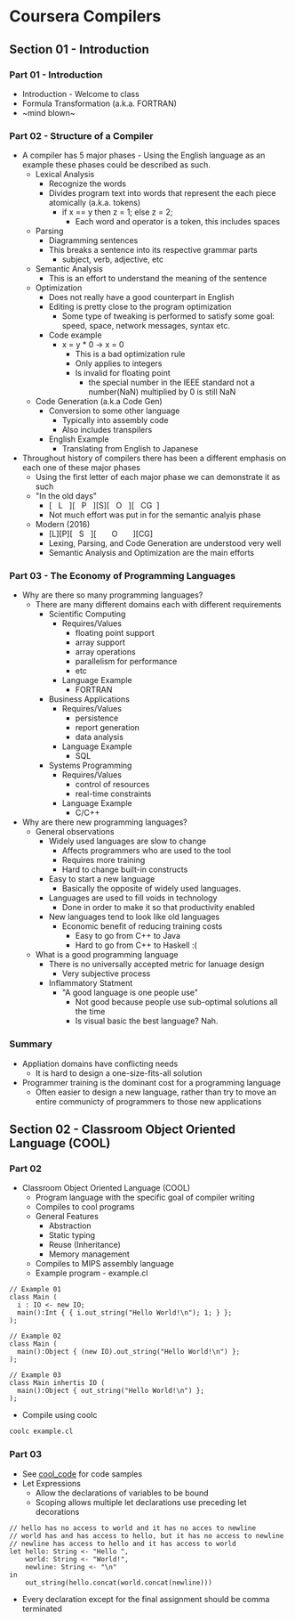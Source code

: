 # Coursera Compilers
## Section 01 - Introduction
### Part 01 - Introduction
* Introduction - Welcome to class
* Formula Transformation (a.k.a. FORTRAN)
 * ~mind blown~

### Part 02 - Structure of a Compiler
* A compiler has 5 major phases - Using the English language as an example these phases could be described as such.
  * Lexical Analysis
    * Recognize the words
    * Divides program text into words that represent the each piece atomically (a.k.a. tokens)
      * if x == y then z = 1;  else z = 2;
        * Each word and operator is a token, this includes spaces
  * Parsing
    * Diagramming sentences
    * This breaks a sentence into its respective grammar parts
      * subject, verb, adjective, etc
  * Semantic Analysis
    * This is an effort to understand the meaning of the sentence
  * Optimization
    * Does not really have a good counterpart in English
    * Editing is pretty close to the program optimization
      * Some type of tweaking is performed to satisfy some goal: speed, space, network messages, syntax etc.
    * Code example
      * x = y * 0 -> x = 0
        * This is a bad optimization rule
        * Only applies to integers
        * Is invalid for floating point
          * the special number in the IEEE standard not a number(NaN) multiplied by 0 is still NaN
  * Code Generation (a.k.a Code Gen)
    * Conversion to some other language
      * Typically into assembly code
      * Also includes transpilers
    * English Example
      * Translating from English to Japanese
* Throughout history of compilers there has been a different emphasis on each one of these major phases
  * Using the first letter of each major phase we can demonstrate it as such
  * "In the old days" 
    * [&nbsp;&nbsp;&nbsp;L&nbsp;&nbsp;&nbsp;][&nbsp;&nbsp;&nbsp;P&nbsp;&nbsp;&nbsp;][S][&nbsp;&nbsp;&nbsp;O&nbsp;&nbsp;&nbsp;][&nbsp;&nbsp;&nbsp;CG&nbsp;&nbsp;]
    * Not much effort was put in for the semantic analyis phase
  * Modern (2016)
    * [L][P][&nbsp;&nbsp;&nbsp;S&nbsp;&nbsp;&nbsp;][&nbsp;&nbsp;&nbsp;&nbsp;&nbsp;&nbsp;&nbsp;O&nbsp;&nbsp;&nbsp;&nbsp;&nbsp;&nbsp;&nbsp;][CG]
    * Lexing, Parsing, and Code Generation are understood very well
    * Semantic Analysis and Optimization are the main efforts
    
### Part 03 - The Economy of Programming Languages
* Why are there so many programming languages?
  * There are many different domains each with different requirements 
    * Scientific Computing  
      * Requires/Values
        * floating point support
        * array support
        * array operations
        * parallelism for performance
        * etc
      * Language Example
        * FORTRAN
    * Business Applications
      * Requires/Values
        * persistence
        * report generation
        * data analysis
      * Language Example
        * SQL
    * Systems Programming
      * Requires/Values
        * control of resources
        * real-time constraints
      * Language Example
        * C/C++
* Why are there new programming languages?
  * General observations
    * Widely used languages are slow to change
      * Affects programmers who are used to the tool
      * Requires more training
      * Hard to change built-in constructs
    * Easy to start a new language
      * Basically the opposite of widely used languages.
    * Languages are used to fill voids in technology
      * Done in order to make it so that productivity enabled
    * New languages tend to look like old languages
      * Economic benefit of reducing training costs
        * Easy to go from C++ to Java
        * Hard to go from C++ to Haskell :(
  * What is a good programming language
    * There is no universally accepted metric for lanuage design
      * Very subjective process
    * Inflammatory Statment
      * "A good language is one people use"
        * Not good because people use sub-optimal solutions all the time
        * Is visual basic the best language? Nah.

### Summary
* Appliation domains have conflicting needs
  * It is hard to design a one-size-fits-all solution
* Programmer training is the dominant cost for a programming language
  * Often easier to design a new language, rather than try to move an entire communicty of programmers to those new applications

## Section 02 - Classroom Object Oriented Language (COOL)
### Part 02
* Classroom Object Oriented Language (COOL)
  * Program language with the specific goal of compiler writing
  * Compiles to cool programs
  * General Features
    * Abstraction 
    * Static typing
    * Reuse (Inheritance)
    * Memory management
  * Compiles to MIPS assembly language
  * Example program - example.cl
```cool
// Example 01
class Main (
  i : IO <- new IO;
  main():Int { { i.out_string("Hello World!\n"); 1; } };
);

// Example 02
class Main (
  main():Object { (new IO).out_string("Hello World!\n") };
);

// Example 03
class Main inhertis IO (
  main():Object { out_string("Hello World!\n") };
);
```
  * Compile using coolc
```bash
coolc example.cl
```

### Part 03

- See [cool_code] for code samples
- Let Expressions
  - Allow the declarations of variables to be bound
  - Scoping allows multiple let declarations use preceding let decorations
```cool
// hello has no access to world and it has no acces to newline
// world has and has access to hello, but it has no access to newline 
// newline has access to hello and it has access to world
let hello: String <- "Hello ",
    world: String <- "World!",
    newline: String <- "\n"
in
    out_string(hello.concat(world.concat(newline)))
```
  - Every declaration except for the final assignment should be comma terminated




[cool_code]: cool_code
